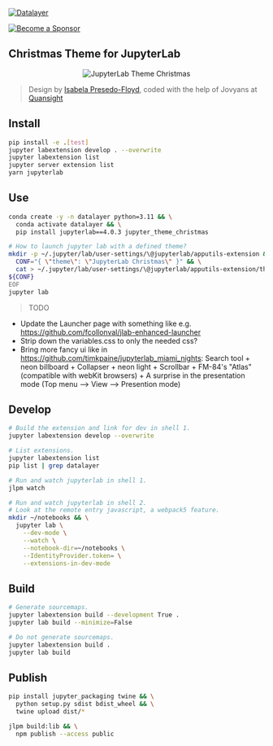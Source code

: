 [![Datalayer](https://assets.datalayer.tech/datalayer-25.svg)](https://datalayer.io)

[![Become a Sponsor](https://img.shields.io/static/v1?label=Become%20a%20Sponsor&message=%E2%9D%A4&logo=GitHub&style=flat&color=1ABC9C)](https://github.com/sponsors/datalayer)

## Christmas Theme for JupyterLab

<div align="center" style="text-align: center">
  <img alt="JupyterLab Theme Christmas" src="https://datalayer-jupyter-examples.s3.amazonaws.com/jupyterlab-theme-christmas.png" />
</div>

> Design by [Isabela Presedo-Floyd](https://github.com/isabela-pf), coded with the help of Jovyans at [Quansight](https://github.com/quansight)

## Install

```bash
pip install -e .[test]
jupyter labextension develop . --overwrite
jupyter labextension list
jupyter server extension list
yarn jupyterlab
```

## Use

```bash
conda create -y -n datalayer python=3.11 && \
  conda activate datalayer && \
  pip install jupyterlab==4.0.3 jupyter_theme_christmas

# How to launch jupyter lab with a defined theme?
mkdir -p ~/.jupyter/lab/user-settings/\@jupyterlab/apputils-extension && \
  CONF="{ \"theme\": \"JupyterLab Christmas\" }" && \
  cat > ~/.jupyter/lab/user-settings/\@jupyterlab/apputils-extension/themes.jupyterlab-settings  <<EOF
${CONF}
EOF
jupyter lab
```

> TODO

- Update the Launcher page with something like e.g. https://github.com/fcollonval/jlab-enhanced-launcher
- Strip down the variables.css to only the needed css?
- Bring more fancy ui like in https://github.com/timkpaine/jupyterlab_miami_nights: Search tool + neon billboard + Collapser + neon light + Scrollbar + FM-84's "Atlas" (compatible with webKit browsers) + A surprise in the presentation mode (Top menu --> View --> Presention mode)

## Develop

```bash
# Build the extension and link for dev in shell 1.
jupyter labextension develop --overwrite
```

```bash
# List extensions.
jupyter labextension list
pip list | grep datalayer
```

```bash
# Run and watch jupyterlab in shell 1.
jlpm watch
```

```bash
# Run and watch jupyterlab in shell 2.
# Look at the remote entry javascript, a webpack5 feature.
mkdir ~/notebooks && \
  jupyter lab \
    --dev-mode \
    --watch \
    --notebook-dir=~/notebooks \
    --IdentityProvider.token= \
    --extensions-in-dev-mode
```

## Build

```bash
# Generate sourcemaps.
jupyter labextension build --development True .
jupyter lab build --minimize=False
```

```bash
# Do not generate sourcemaps.
jupyter labextension build .
jupyter lab build
```

## Publish

```bash
pip install jupyter_packaging twine && \
  python setup.py sdist bdist_wheel && \
  twine upload dist/*
```

```bash
jlpm build:lib && \
  npm publish --access public
```
